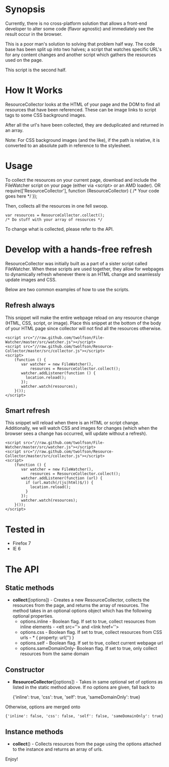 Synopsis
========
Currently, there is no cross-platform solution that allows a front-end developer to alter some code (flavor agnostic) and immediately see the result occur in the browser.

This is a poor man's solution to solving that problem half way. The code base has been split up into two halves; a script that watches specific URL's for any content changes and another script which gathers the resources used on the page.

This script is the second half.

How It Works
============
ResourceCollector looks at the HTML of your page and the DOM to find all resources that have been referenced. These can be image links to script tags to some CSS background images.

After all the url's have been collected, they are deduplicated and returned in an array.

Note: For CSS background images (and the like), if the path is relative, it is converted to an absolute path in reference to the stylesheet.

Usage
========
To collect the resources on your current page, download and include the FileWatcher script on your page (either via &lt;script&gt; or an AMD loader).
    <script src="//raw.github.com/twolfson/Resource-Collector/master/src/collector.js"></script>
    OR
    require(['ResourceCollector'], function (ResourceCollector) { /* Your code goes here */ });

Then, collects all the resources in one fell swoop.

    var resources = ResourceCollector.collect();
    /* Do stuff with your array of resources */

To change what is collected, please refer to the API.

Develop with a hands-free refresh
=================================
ResourceCollector was initially built as a part of a sister script called FileWatcher. When these scripts are used together, they allow for webpages to dynamically refresh whenever there is an HTML change and seamlessly update images and CSS.

Below are two common examples of how to use the scripts.

Refresh always
--------------
This snippet will make the entire webpage reload on any resource change (HTML, CSS, script, or image). Place this snippet at the bottom of the body of your HTML page since collector will not find all the resources otherwise.

    <script src="//raw.github.com/twolfson/File-Watcher/master/src/watcher.js"></script>
    <script src="//raw.github.com/twolfson/Resource-Collector/master/src/collector.js"></script>
    <script>
        (function () {
           var watcher = new FileWatcher(),
               resources = ResourceCollector.collect();
           watcher.addListener(function () {
             location.reload();
           });
           watcher.watch(resources);
        }());
    </script>

Smart refresh
-------------
This snippet will reload when there is an HTML or script change. Additionally, we will watch CSS and images for changes (which when the browser sees a change has occurred, will update without a refresh).

    <script src="//raw.github.com/twolfson/File-Watcher/master/src/watcher.js"></script>
    <script src="//raw.github.com/twolfson/Resource-Collector/master/src/collector.js"></script>
    <script>
        (function () {
           var watcher = new FileWatcher(),
               resources = ResourceCollector.collect();
           watcher.addListener(function (url) {
             if (url.match(/(js|html)$/)) {
               location.reload();
             }
           });
           watcher.watch(resources);
        }());
    </script>

Tested in
=========
 - Firefox 7
 - IE 6

The API
=========

Static methods
--------------
 - **collect**([options]) - Creates a new ResourceCollector, collects the resources from the page, and returns the array of resources. The method takes in an optional options object which has the following optional properties.
    - options.inline - Boolean flag. If set to true, collect resources from inline elements - &lt;elt src=''&gt; and &lt;link href=''&gt;
    - options.css - Boolean flag. If set to true, collect resources from CSS urls - * { property: url('') }
    - options.self - Boolean flag. If set to true, collect current webpage url
    - options.sameDomainOnly- Boolean flag. If set to true, only collect resources from the same domain

Constructor
----------------
 - **ResourceCollector**([options]) - Takes in same optional set of options as listed in the static method above. If no options are given, fall back to

    {'inline': true, 'css': true, 'self': true, 'sameDomainOnly': true}

Otherwise, options are merged onto

    {'inline': false, 'css': false, 'self': false, 'sameDomainOnly': true}

Instance methods
----------------
 - **collect**() - Collects resources from the page using the options attached to the instance and returns an array of urls.

Enjoy!